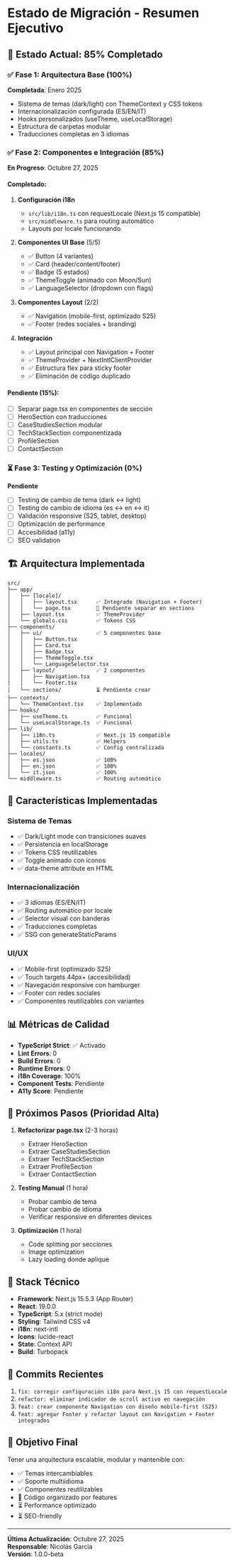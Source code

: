 # Estado de Migración - Resumen Ejecutivo

## 🎯 Estado Actual: 85% Completado

### ✅ Fase 1: Arquitectura Base (100%)
**Completada**: Enero 2025

- Sistema de temas (dark/light) con ThemeContext y CSS tokens
- Internacionalización configurada (ES/EN/IT)
- Hooks personalizados (useTheme, useLocalStorage)
- Estructura de carpetas modular
- Traducciones completas en 3 idiomas

### ✅ Fase 2: Componentes e Integración (85%)
**En Progreso**: Octubre 27, 2025

#### Completado:
1. **Configuración i18n**
   - `src/lib/i18n.ts` con requestLocale (Next.js 15 compatible)
   - `src/middleware.ts` para routing automático
   - Layouts por locale funcionando

2. **Componentes UI Base** (5/5)
   - ✅ Button (4 variantes)
   - ✅ Card (header/content/footer)
   - ✅ Badge (5 estados)
   - ✅ ThemeToggle (animado con Moon/Sun)
   - ✅ LanguageSelector (dropdown con flags)

3. **Componentes Layout** (2/2)
   - ✅ Navigation (mobile-first, optimizado S25)
   - ✅ Footer (redes sociales + branding)

4. **Integración**
   - ✅ Layout principal con Navigation + Footer
   - ✅ ThemeProvider + NextIntlClientProvider
   - ✅ Estructura flex para sticky footer
   - ✅ Eliminación de código duplicado

#### Pendiente (15%):
- [ ] Separar page.tsx en componentes de sección
- [ ] HeroSection con traducciones
- [ ] CaseStudiesSection modular
- [ ] TechStackSection componentizada
- [ ] ProfileSection
- [ ] ContactSection

### ⏳ Fase 3: Testing y Optimización (0%)
**Pendiente**

- [ ] Testing de cambio de tema (dark ↔ light)
- [ ] Testing de cambio de idioma (es ↔ en ↔ it)
- [ ] Validación responsive (S25, tablet, desktop)
- [ ] Optimización de performance
- [ ] Accesibilidad (a11y)
- [ ] SEO validation

## 🏗️ Arquitectura Implementada

```
src/
├── app/
│   ├── [locale]/
│   │   ├── layout.tsx      ✅ Integrado (Navigation + Footer)
│   │   └── page.tsx        🚧 Pendiente separar en sections
│   ├── layout.tsx          ✅ ThemeProvider
│   └── globals.css         ✅ Tokens CSS
├── components/
│   ├── ui/                 ✅ 5 componentes base
│   │   ├── Button.tsx
│   │   ├── Card.tsx
│   │   ├── Badge.tsx
│   │   ├── ThemeToggle.tsx
│   │   └── LanguageSelector.tsx
│   ├── layout/             ✅ 2 componentes
│   │   ├── Navigation.tsx
│   │   └── Footer.tsx
│   └── sections/           ⏳ Pendiente crear
├── contexts/
│   └── ThemeContext.tsx    ✅ Implementado
├── hooks/
│   ├── useTheme.ts         ✅ Funcional
│   └── useLocalStorage.ts  ✅ Funcional
├── lib/
│   ├── i18n.ts             ✅ Next.js 15 compatible
│   ├── utils.ts            ✅ Helpers
│   └── constants.ts        ✅ Config centralizada
├── locales/
│   ├── es.json             ✅ 100%
│   ├── en.json             ✅ 100%
│   └── it.json             ✅ 100%
└── middleware.ts           ✅ Routing automático
```

## 🎨 Características Implementadas

### Sistema de Temas
- ✅ Dark/Light mode con transiciones suaves
- ✅ Persistencia en localStorage
- ✅ Tokens CSS reutilizables
- ✅ Toggle animado con iconos
- ✅ data-theme attribute en HTML

### Internacionalización
- ✅ 3 idiomas (ES/EN/IT)
- ✅ Routing automático por locale
- ✅ Selector visual con banderas
- ✅ Traducciones completas
- ✅ SSG con generateStaticParams

### UI/UX
- ✅ Mobile-first (optimizado S25)
- ✅ Touch targets 44px+ (accesibilidad)
- ✅ Navegación responsive con hamburger
- ✅ Footer con redes sociales
- ✅ Componentes reutilizables con variantes

## 📊 Métricas de Calidad

- **TypeScript Strict**: ✅ Activado
- **Lint Errors**: 0
- **Build Errors**: 0
- **Runtime Errors**: 0
- **i18n Coverage**: 100%
- **Component Tests**: Pendiente
- **A11y Score**: Pendiente

## 🚀 Próximos Pasos (Prioridad Alta)

1. **Refactorizar page.tsx** (2-3 horas)
   - Extraer HeroSection
   - Extraer CaseStudiesSection
   - Extraer TechStackSection
   - Extraer ProfileSection
   - Extraer ContactSection

2. **Testing Manual** (1 hora)
   - Probar cambio de tema
   - Probar cambio de idioma
   - Verificar responsive en diferentes devices

3. **Optimización** (1 hora)
   - Code splitting por secciones
   - Image optimization
   - Lazy loading donde aplique

## 🔧 Stack Técnico

- **Framework**: Next.js 15.5.3 (App Router)
- **React**: 19.0.0
- **TypeScript**: 5.x (strict mode)
- **Styling**: Tailwind CSS v4
- **i18n**: next-intl
- **Icons**: lucide-react
- **State**: Context API
- **Build**: Turbopack

## 📝 Commits Recientes

1. `fix: corregir configuración i18n para Next.js 15 con requestLocale`
2. `refactor: eliminar indicador de scroll activo en navegación`
3. `feat: crear componente Navigation con diseño mobile-first (S25)`
4. `feat: agregar Footer y refactor layout con Navigation + Footer integrados`

## 🎯 Objetivo Final

Tener una arquitectura escalable, modular y mantenible con:
- ✅ Temas intercambiables
- ✅ Soporte multiidioma
- ✅ Componentes reutilizables
- 🚧 Código organizado por features
- ⏳ Performance optimizado
- ⏳ SEO-friendly

---

**Última Actualización**: Octubre 27, 2025  
**Responsable**: Nicolás García  
**Versión**: 1.0.0-beta
